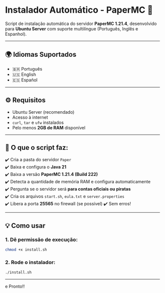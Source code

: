# Instalador Automático - PaperMC 🧱

Script de instalação automática do servidor **PaperMC 1.21.4**, desenvolvido para **Ubuntu Server** com suporte multilíngue (Português, Inglês e Espanhol).

---

## 🌍 Idiomas Suportados

- 🇧🇷 Português
- 🇺🇸 English
- 🇪🇸 Español

---

## ⚙️ Requisitos

- Ubuntu Server (recomendado)
- Acesso à internet
- `curl`, `tar` e `ufw` instalados
- Pelo menos **2GB de RAM** disponível

---

## 🚀 O que o script faz:

✔️ Cria a pasta do servidor `Paper`  
✔️ Baixa e configura o **Java 21**  
✔️ Baixa a versão **PaperMC 1.21.4 (Build 222)**  
✔️ Detecta a quantidade de memória RAM e configura automaticamente  
✔️ Pergunta se o servidor será **para contas oficiais ou piratas**  
✔️ Cria os arquivos `start.sh`, `eula.txt` e `server.properties`  
✔️ Libera a porta **25565** no firewall (se possível) 
✔️ Sem erros!

---

## 💡 Como usar

### 1. Dê permissão de execução:
```bash
chmod +x install.sh
```
### 2. Rode o instalador:
```bash
./install.sh
```

---

e Pronto!! 
